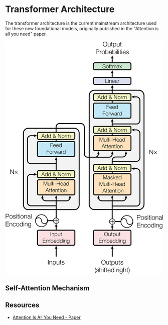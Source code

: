 # Transformer Architecture

The transformer architecture is the current mainstream architecture used for these new foundational models, originally published in the "Attention is all you need" paper.

![omg](assets/transformer_arch_1.png)

## Self-Attention Mechanism



## Resources
* [Attention Is All You Need - Paper](https://arxiv.org/abs/1706.03762)

